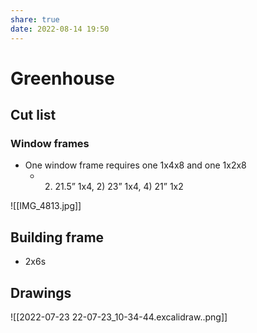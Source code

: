 ```yaml
---  
share: true  
date: 2022-08-14 19:50  
---  
```

  
# Greenhouse  
  
## Cut list  
### Window frames  
- One window frame requires one 1x4x8 and one 1x2x8  
	- 2) 21.5” 1x4, 2) 23” 1x4, 4) 21” 1x2  
  
![[IMG_4813.jpg]]  
  
## Building frame  
- 2x6s  
  
## Drawings  
![[2022-07-23 22-07-23_10-34-44.excalidraw..png]]